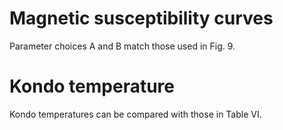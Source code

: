 # Magnetic susceptibility curves 
Parameter choices A and B match those used in 
Fig. 9. 

# Kondo temperature 
Kondo temperatures can be compared with those in 
Table VI.
